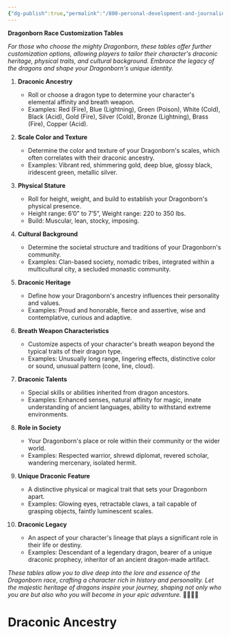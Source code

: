 ```yaml
---
{"dg-publish":true,"permalink":"/800-personal-development-and-journaling/810-hermit-gaming/games-in-development/solo-adventure-toolkit/dragonborn/"}
---
```


**Dragonborn Race Customization Tables**

*For those who choose the mighty Dragonborn, these tables offer further customization options, allowing players to tailor their character's draconic heritage, physical traits, and cultural background. Embrace the legacy of the dragons and shape your Dragonborn's unique identity.*

1. **Draconic Ancestry**
   - Roll or choose a dragon type to determine your character's elemental affinity and breath weapon.
   - Examples: Red (Fire), Blue (Lightning), Green (Poison), White (Cold), Black (Acid), Gold (Fire), Silver (Cold), Bronze (Lightning), Brass (Fire), Copper (Acid).

2. **Scale Color and Texture**
   - Determine the color and texture of your Dragonborn's scales, which often correlates with their draconic ancestry.
   - Examples: Vibrant red, shimmering gold, deep blue, glossy black, iridescent green, metallic silver.

3. **Physical Stature**
   - Roll for height, weight, and build to establish your Dragonborn's physical presence.
   - Height range: 6’0” to 7’5”, Weight range: 220 to 350 lbs.
   - Build: Muscular, lean, stocky, imposing.

4. **Cultural Background**
   - Determine the societal structure and traditions of your Dragonborn's community.
   - Examples: Clan-based society, nomadic tribes, integrated within a multicultural city, a secluded monastic community.

5. **Draconic Heritage**
   - Define how your Dragonborn's ancestry influences their personality and values.
   - Examples: Proud and honorable, fierce and assertive, wise and contemplative, curious and adaptive.

6. **Breath Weapon Characteristics**
   - Customize aspects of your character's breath weapon beyond the typical traits of their dragon type.
   - Examples: Unusually long range, lingering effects, distinctive color or sound, unusual pattern (cone, line, cloud).

7. **Draconic Talents**
   - Special skills or abilities inherited from dragon ancestors.
   - Examples: Enhanced senses, natural affinity for magic, innate understanding of ancient languages, ability to withstand extreme environments.

8. **Role in Society**
   - Your Dragonborn's place or role within their community or the wider world.
   - Examples: Respected warrior, shrewd diplomat, revered scholar, wandering mercenary, isolated hermit.

9. **Unique Draconic Feature**
   - A distinctive physical or magical trait that sets your Dragonborn apart.
   - Examples: Glowing eyes, retractable claws, a tail capable of grasping objects, faintly luminescent scales.

10. **Draconic Legacy**
    - An aspect of your character's lineage that plays a significant role in their life or destiny.
    - Examples: Descendant of a legendary dragon, bearer of a unique draconic prophecy, inheritor of an ancient dragon-made artifact.

*These tables allow you to dive deep into the lore and essence of the Dragonborn race, crafting a character rich in history and personality. Let the majestic heritage of dragons inspire your journey, shaping not only who you are but also who you will become in your epic adventure.* 🐉🔥✨🌌

# Draconic Ancestry
